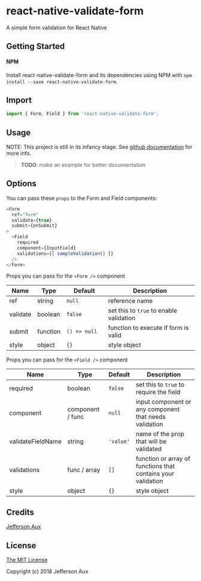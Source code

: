 # react-native-validate-form
A simple form validation for React Native

## Getting Started

#### NPM

Install react-native-validate-form and its dependencies using NPM with `npm install --save react-native-validate-form`.

## Import

```js
import { Form, Field } from 'react-native-validate-form';
```

## Usage

NOTE: This project is still in its infancy stage.
See [github documentation](https://github.com/auxcalibur/react-native-validate-form#readme) for more info.

> **TODO**: make an example for better documentation

## Options

You can pass these `props` to the Form and Field components:

```js
<Form
  ref="form"
  validate={true}
  submit={onSubmit}
>
  <Field
    required
    component={InputField}
    validations={[ sampleValidation() ]}
  />
</Form>
```

Props you can pass for the `<Form />` component

|Name              |Type            |Default                         |Description                                                                                        |
|------------------|----------------|--------------------------------|---------------------------------------------------------------------------------------------------|
|ref               |string          |`null`                          |reference name                                                                                     |
|validate          |boolean         |`false`                         |set this to `true` to enable validation                                                            |
|submit            |function        |`() => null   `                 |function to execute if form is valid                                                               |
|style             |object          |`{}`                            |style object                                                                                       |

Props you can pass for the `<Field />` component

|Name                   |Type                     |Default                         |Description                                                                          |
|-----------------------|-------------------------|--------------------------------|-------------------------------------------------------------------------------------|
|required               |boolean                  |`false`                         |set this to `true` to require the field                                              |
|component              |component / func         |`null`                          |input component or any component that needs validation                               |
|validateFieldName      |string                   |`'value'`                       |name of the prop that will be validated                                              |
|validations            |func / array             |`[]`                            |function or array of functions that contains your validation                         |
|style                  |object                   |`{}`                            |style object                                                                         |

## Credits

[Jefferson Aux](https://github.com/auxcalibur)

## License

[The MIT License](http://opensource.org/licenses/MIT)

Copyright (c) 2018 Jefferson Aux
